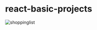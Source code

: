 # react-basic-projects

![shoppinglist](https://user-images.githubusercontent.com/119332810/236807543-21255fe5-8b44-4867-a08f-e775ec348985.png)
